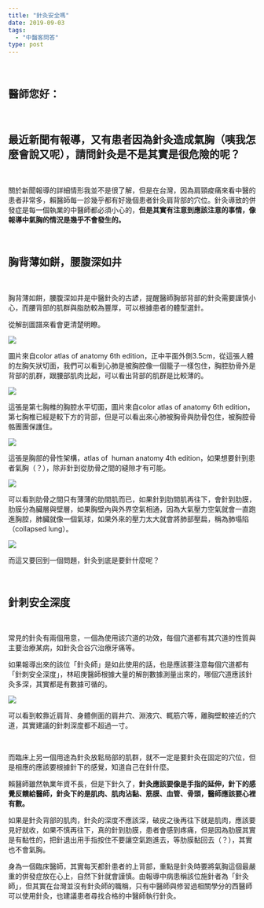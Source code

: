```yaml
---
title: "針灸安全嗎"
date: 2019-09-03
tags: 
  - "中醫客問答"
type: post
---
```


 

## 醫師您好：

 

## 最近新聞有報導，又有患者因為針灸造成氣胸（咦我怎麼會說又呢），請問針灸是不是其實是很危險的呢？

 

關於新聞報導的詳細情形我並不是很了解，但是在台灣，因為肩頸痠痛來看中醫的患者非常多，賴醫師每一診幾乎都有好幾個患者針灸肩背部的穴位。針灸導致的併發症是每一個執業的中醫師都必須小心的，**但是其實有注意到應該注意的事情，像報導中氣胸的情況是幾乎不會發生的。**

 

## 胸背薄如餅，腰腹深如井

 

胸背薄如餅，腰腹深如井是中醫針灸的古諺，提醒醫師胸部背部的針灸需要謹慎小心，而腰背部的肌群與脂肪較為豐厚，可以根據患者的體型選針。

從解剖圖譜來看會更清楚明瞭。

![](/images/uploads/肺部剖面-225x300.png)

圖片來自color atlas of anatomy 6th edition，正中平面外側3.5cm，從這張人體的左胸矢狀切面，我們可以看到心肺是被胸腔像一個籠子一樣包住，胸腔肋骨外是背部的肌群，跟腰部肌肉比起，可以看出背部的肌群是比較薄的。

![](/images/uploads/IMG_0111-300x225.jpg)

這張是第七胸椎的胸腔水平切面，圖片來自color atlas of anatomy 6th edition，第七胸椎已經是較下方的背部，但是可以看出來心肺被胸骨與肋骨包住，被胸腔骨骼團團保護住。

![](/images/uploads/IMG_0115-e1567497730583-225x300.jpg)

這張是胸部的骨性架構，atlas of  human anatomy 4th edition，如果想要針到患者氣胸（？），除非針到從肋骨之間的縫隙才有可能。

![](/images/uploads/IMG_0116-e1567498612124-225x300.jpg)

可以看到肋骨之間只有薄薄的肋間肌而已，如果針到肋間肌再往下，會針到肋膜，肋膜分為臟層與壁層，如果胸壁內與外界空氣相通，因為大氣壓力空氣就會一直跑進胸腔，肺臟就像一個氣球，如果外來的壓力太大就會將肺部壓扁，稱為肺塌陷（collapsed lung）。

![](/images/uploads/IMG_0117-300x225.jpg)

而這又要回到一個問題，針灸到底是要針什麼呢？

 

## 針刺安全深度

 

常見的針灸有兩個用意，一個為使用該穴道的功效，每個穴道都有其穴道的性質與主要治療某病，如針灸合谷穴治療牙痛等。

如果報導出來的該位「針灸師」是如此使用的話，也是應該要注意每個穴道都有「針刺安全深度」，林昭庚醫師根據大量的解剖數據測量出來的，哪個穴道應該針灸多深，其實都是有數據可循的。

![](/images/uploads/IMG_0113-300x225.jpg)

可以看到較靠近肩背、身體側面的肩井穴、淵液穴、輒筋穴等，離胸壁較接近的穴道，其實建議的針刺深度都不超過一寸。

 

而臨床上另一個用途為針灸放鬆局部的肌群，就不一定是要針灸在固定的穴位，但是相應的應該要根據針下的感覺，知道自己在針什麼。

賴醫師雖然執業年資不長，但是下針久了，**針灸應該要像是手指的延伸，針下的感覺反饋給醫師，針灸下的是肌肉、肌肉沾黏、筋膜、血管、骨頭，醫師應該要心裡有數。**

如果是針灸背部的肌肉，針灸的深度不應該深，破皮之後再往下就是肌肉，應該要見好就收，如果不慎再往下，真的針到肋膜，患者會感到疼痛，但是因為肋膜其實是有黏性的，把針退出用手指按住不要讓空氣跑進去，等肋膜黏回去（？），其實也不會氣胸。

身為一個臨床醫師，其實每天都針患者的上背部，重點是針灸時要將氣胸這個最嚴重的併發症放在心上，自然下針就會謹慎。由報導中病患稱該位施針者為「針灸師」，但其實在台灣並沒有針灸師的職稱，只有中醫師與修習過相關學分的西醫師可以使用針灸，也建議患者尋找合格的中醫師執行針灸。
